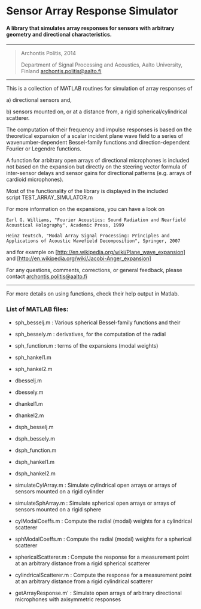 # Sensor Array Response Simulator

#### A library that simulates array responses for sensors with arbitrary geometry and directional characteristics.

---
>   Archontis Politis, 2014 
>
>   Department of Signal Processing and Acoustics, Aalto University, Finland 
>   archontis.politis@aalto.fi 
---

This is a collection of MATLAB routines for simulation of array responses of

a) directional sensors and,

b) sensors mounted on, or at a distance from, a rigid spherical/cylindrical 
scatterer. 

The computation of their frequency and impulse responses is 
based on the theoretical expansion of a scalar incident plane wave field to 
a series of wavenumber-dependent Bessel-family functions and 
direction-dependent Fourier or Legendre functions.

A function for arbitrary open arrays of directional microphones is included 
not based on the expansion but directly on the steering vector formula of 
inter-sensor delays and sensor gains for directional patterns 
(e.g. arrays of cardioid microphones).

Most of the functionality of the library is displayed in the included  
script TEST_ARRAY_SIMULATOR.m

For more information on the expansions, you can have a look on

    Earl G. Williams, "Fourier Acoustics: Sound Radiation and Nearfield 
    Acoustical Holography", Academic Press, 1999

    Heinz Teutsch, "Modal Array Signal Processing: Principles and 
    Applications of Acoustic Wavefield Decomposition", Springer, 2007

and for example on
[http://en.wikipedia.org/wiki/Plane_wave_expansion] and
[http://en.wikipedia.org/wiki/Jacobi-Anger_expansion]

For any questions, comments, corrections, or general feedback, please
contact archontis.politis@aalto.fi

---

For more details on using functions, check their help output in Matlab.

### List of MATLAB files:

* sph_besselj.m     :   Various spherical Bessel-family functions and their
* sph_bessely.m     :   derivatives, for the computation of the radial 
* sph_function.m    :   terms of the expansions (modal weights)
* sph_hankel1.m     
* sph_hankel2.m     
* dbesselj.m        
* dbessely.m        
* dhankel1.m
* dhankel2.m
* dsph_besselj.m
* dsph_bessely.m
* dsph_function.m
* dsph_hankel1.m
* dsph_hankel2.m

* simulateCylArray.m : Simulate cylindrical open arrays or arrays of sensors mounted on a rigid cylinder
* simulateSphArray.m : Simulate spherical open arrays or arrays of sensors mounted on a rigid sphere
* cylModalCoeffs.m : Compute the radial (modal) weights for a cylindrical scatterer
* sphModalCoeffs.m : Compute the radial (modal) weights for a spherical scatterer

* sphericalScatterer.m : Compute the response for a measurement point at an arbitrary distance from a rigid spherical scatterer
* cylindricalScatterer.m : Compute the response for a measurement point at an arbitrary distance from a rigid cylindrical scatterer

* getArrayResponse.m' :  Simulate open arrays of arbitrary directional microphones with axisymmetric responses
